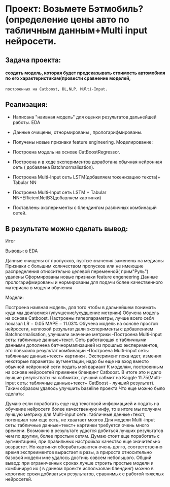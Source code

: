 # Проект: Возьмете Бэтмобиль?(определение цены авто по табличным данным+Multi input нейросети.




## Задача проекта:
####  создать модель, которая будет предсказывать стоимость автомобиля по его характеристикам(провести сравнение моделей,
	построенных на Catboost, DL,NLP, MUlti-Input.

## Реализация:
- Написана "наивная модель" для оценки результатов дальнейшей работы.
EDA
- Данные очищены, отнормированы , прологарифмированы.
- Получены новые признаки feature engineering.
Моделирование:

- Построена модель на основе CatBoostRegressor.
- Построена и в ходе экспериментов доработана обычная нейронная сеть ( добавлена  Batchnormalisation).
- Построена Multi-Input сеть LSTM(добавляем токенизацию текста)+ Tabular NN
- Построена Multi-Input сеть LSTM + Tabular NN+EfficientNetB3(добавляем картинки)
- Поставлены эксперименты с блендингом различных комбинаций сетей.





## В результате можно сделать вывод:
Итог

Выводы: в EDA

Данные очищены от пропусков, пустые значения заменены на медианы
Признаки с большим количеством пропусков или не имеющие распределения относительно целевой переменной( прим"Руль") удалены
Сформированы новые признаки feature engeneering
Данные прологарифмированы и нормированы для подачи более качественного материала в модели обучения

Модели:

Построена наивная модель, для того чтобы в дальнейшем понимать куда мы двигаемся (улучшение/ухудшение метрики)
Обучена модель на основе Catboost. Настроены гиперпараметры, лучше всего себя показал LR = 0.05 MAPE = 11.03%
Обучена модель на основе простой нейросети, неплохой результат дали эксперименты с добавлением Batchnormalisation, улучшили значение метрики -Построена Multi-input сеть: табличные данные+текст. Сеть работающая с табличными данными дополнена батчнормализацией из прошлых экспериментов, это повысило результат комбинации -Построена Multi-input сеть: табличные данные+текст+ картинки . Эксперимент пока идет, изменил некоторые параметры аугментации, надо бы еще на вход вместо обычной нейронной сети подать мой вариант
К моделям, построенным на основе нейросетей применен блендинг Catboost. В итоге это и дало лучшие результваты на сабмитах, лучший сабмит на Kaggle 11.75(Multi-input сеть: табличные данные+текст+ CatBoost - лучший результат). Таким образом удалось улучшить baseline проекта
Что еще можно было сделать:

Думаю если поработать еще над текстовой информацией и подать на обучение нейросети более качественную инфу, то в итоге мы получим лучшую метрику для Multi-input сеть: табличные данные+текст, потенциал там еще есть, не хваатает мозгов
Для модели Multi-input сеть: табличные данные+текст+ картинки требуется очень много времени. Возможно в результате удастся добиться лучших результатов чем по другим, более простым сетям. Думаю стоит еще поработать с аугментацией, при правильных настройках качество еще значительно возрастет. Но картинки оборабатываются очень долго, соответственно время экспреиментов вырастает в разы, а прироста относительно базовой модели мне удалось достичь совсем небольшого. Общий вывод: при ограниченных сроках лучше строить простые модели и комбинируя их ( в данном проекте использован блендинг) можно в короткие сроки добиваться результатов, сравнимых с работой тяжелых нейросетей.
